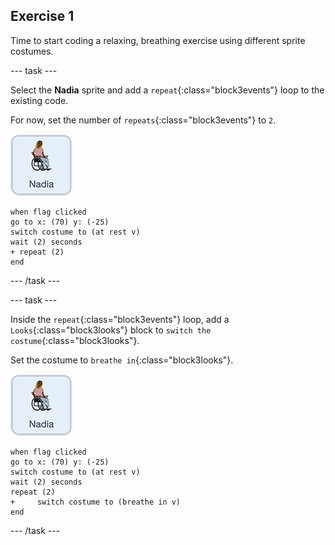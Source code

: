 ## Exercise 1

Time to start coding a relaxing, breathing exercise using different sprite costumes.

--- task ---

Select the **Nadia** sprite and add a `repeat`{:class="block3events"} loop to the existing code.

For now, set the number of `repeats`{:class="block3events"} to `2`.

![Nadia sprite icon](images/nadia_sprite.png)

```blocks3
when flag clicked
go to x: (70) y: (-25)
switch costume to (at rest v)
wait (2) seconds
+ repeat (2)
end
```

--- /task ---

--- task ---

Inside the `repeat`{:class="block3events"} loop, add a `Looks`{:class="block3looks"} block to `switch the costume`{:class="block3looks"}.

Set the costume to `breathe in`{:class="block3looks"}.

![Nadia sprite icon](images/nadia_sprite.png)

```blocks3
when flag clicked
go to x: (70) y: (-25)
switch costume to (at rest v)
wait (2) seconds
repeat (2)
+     switch costume to (breathe in v)
end
```

--- /task ---